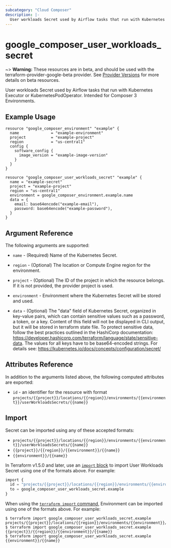 ```yaml
---
subcategory: "Cloud Composer"
description: |-
  User workloads Secret used by Airflow tasks that run with Kubernetes Executor or KubernetesPodOperator.
---
```


# google_composer_user_workloads_secret

~> **Warning:** These resources are in beta, and should be used with the terraform-provider-google-beta provider.
See [Provider Versions](https://terraform.io/docs/providers/google/guides/provider_versions.html) for more details on beta resources.

User workloads Secret used by Airflow tasks that run with Kubernetes Executor or KubernetesPodOperator. 
Intended for Composer 3 Environments.

## Example Usage

```hcl
resource "google_composer_environment" "example" {
  name              = "example-environment"
  project           = "example-project"
  region            = "us-central1"
  config {
    software_config {
      image_version = "example-image-version"
    }
  }
}

resource "google_composer_user_workloads_secret" "example" {
  name = "example-secret"
  project = "example-project"
  region = "us-central1"
  environment = google_composer_environment.example.name
  data = {
    email: base64encode("example-email"),
    password: base64encode("example-password"),
  }
}
```

## Argument Reference

The following arguments are supported:

* `name` -
  (Required)
  Name of the Kubernetes Secret.

* `region` -
  (Optional)
  The location or Compute Engine region for the environment.

* `project` -
  (Optional)
  The ID of the project in which the resource belongs.
  If it is not provided, the provider project is used.

* `environment` -
  Environment where the Kubernetes Secret will be stored and used.

* `data` -
  (Optional) 
  The "data" field of Kubernetes Secret, organized in key-value pairs,
  which can contain sensitive values such as a password, a token, or a key. 
  Content of this field will not be displayed in CLI output, 
  but it will be stored in terraform state file. To protect sensitive data, 
  follow the best practices outlined in the HashiCorp documentation: 
  https://developer.hashicorp.com/terraform/language/state/sensitive-data.
  The values for all keys have to be base64-encoded strings. 
  For details see: https://kubernetes.io/docs/concepts/configuration/secret/



## Attributes Reference

In addition to the arguments listed above, the following computed attributes are exported:

* `id` - an identifier for the resource with format `projects/{{project}}/locations/{{region}}/environments/{{environment}}/userWorkloadsSecrets/{{name}}`

## Import

Secret can be imported using any of these accepted formats:

* `projects/{{project}}/locations/{{region}}/environments/{{environment}}/userWorkloadsSecrets/{{name}}`
* `{{project}}/{{region}}/{{environment}}/{{name}}`
* `{{environment}}/{{name}}`

In Terraform v1.5.0 and later, use an [`import` block](https://developer.hashicorp.com/terraform/language/import) to import User Workloads Secret using one of the formats above. For example:

```tf
import {
  id = "projects/{{project}}/locations/{{region}}/environments/{{environment}}/userWorkloadsSecrets/{{name}}"
  to = google_composer_user_workloads_secret.example
}
```

When using the [`terraform import` command](https://developer.hashicorp.com/terraform/cli/commands/import), Environment can be imported using one of the formats above. For example:

```
$ terraform import google_composer_user_workloads_secret.example projects/{{project}}/locations/{{region}}/environments/{{environment}}/userWorkloadsSecrets/{{name}}
$ terraform import google_composer_user_workloads_secret.example {{project}}/{{region}}/{{environment}}/{{name}}
$ terraform import google_composer_user_workloads_secret.example {{environment}}/{{name}}
```
